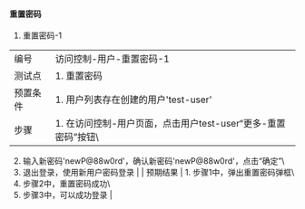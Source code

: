 #### 重置密码

1. 重置密码-1

|||
| ---- | ---- |
| 编号 | 访问控制-用户-重置密码-1 |
| 测试点 | 1. 重置密码 |
| 预置条件 | 1. 用户列表存在创建的用户'test-user' |
| 步骤 | 1. 在访问控制-用户页面，点击用户test-user“更多-重置密码”按钮\
2. 输入新密码'newP@88w0rd'，确认新密码'newP@88w0rd'，点击“确定”\
3. 退出登录，使用新用户密码登录 |
| 预期结果 | 1. 步骤1中，弹出重置密码弹框\
2. 步骤2中，重置密码成功\
3. 步骤3中，可以成功登录 |